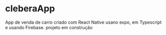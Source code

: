 # cleberaApp

App de venda de carro criado com React Native usano expo, em Typescript e usando Firebase.
projeto em construção
